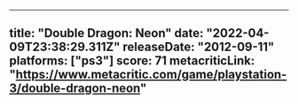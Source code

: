 
---
title: "Double Dragon: Neon"
date: "2022-04-09T23:38:29.311Z"
releaseDate: "2012-09-11"
platforms: ["ps3"]
score: 71
metacriticLink: "https://www.metacritic.com/game/playstation-3/double-dragon-neon"
---

